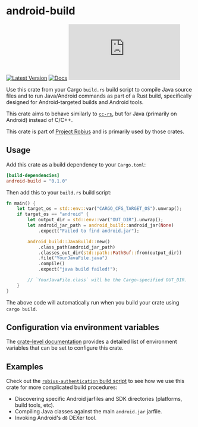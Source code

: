 # android-build

[![Latest Version](https://img.shields.io/crates/v/android-build.svg)](https://crates.io/crates/android_build)
[![Docs](https://docs.rs/android-build/badge.svg)](https://docs.rs/android-build/latest/android_build/)
[![Project Robius Matrix Chat](https://img.shields.io/matrix/robius-general%3Amatrix.org?server_fqdn=matrix.org&style=flat&logo=matrix&label=Project%20Robius%20Matrix%20Chat&color=B7410E)](https://matrix.to/#/#robius:matrix.org)

Use this crate from your Cargo `build.rs` build script to compile Java source files and to run Java/Android commands as part of a Rust build,
specifically designed for Android-targeted builds and Android tools.

This crate aims to behave similarly to [`cc-rs`](https://github.com/rust-lang/cc-rs/tree/main), but for Java (primarily on Android) instead of C/C++.

This crate is part of [Project Robius](https://github.com/project-robius) and is primarily used by those crates.

## Usage
Add this crate as a build dependency to your `Cargo.toml`:
```toml
[build-dependencies]
android-build = "0.1.0"
```

Then add this to your `build.rs` build script:
```rust
fn main() {
    let target_os = std::env::var("CARGO_CFG_TARGET_OS").unwrap();
    if target_os == "android" {
        let output_dir = std::env::var("OUT_DIR").unwrap();
        let android_jar_path = android_build::android_jar(None)
            .expect("Failed to find android.jar");

        android_build::JavaBuild::new()
            .class_path(android_jar_path)
            .classes_out_dir(std::path::PathBuf::from(output_dir))
            .file("YourJavaFile.java")
            .compile()
            .expect("java build failed!");

        // `YourJavaFile.class` will be the Cargo-specified OUT_DIR.
    }
}
```

The above code will automatically run when you build your crate using `cargo build`.

## Configuration via environment variables
The [crate-level documentation](https://docs.rs/android-build/latest/android_build/) provides a detailed list of environment variables that can be set
to configure this crate.

## Examples
Check out the [`robius-authentication` build script](https://github.com/project-robius/robius-authentication/blob/main/build.rs) to see how we use this crate for more complicated build procedures:
* Discovering specific Android jarfiles and SDK directories (platforms, build tools, etc).
* Compiling Java classes against the main `android.jar` jarfile.
* Invoking Android's `d8` DEXer tool.
